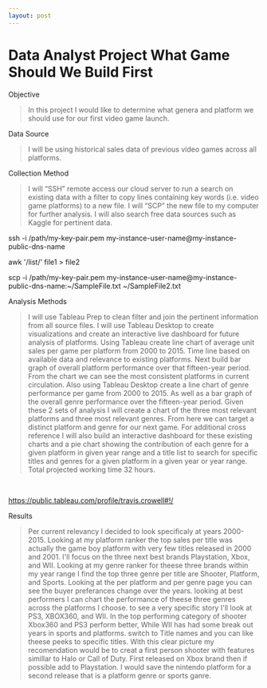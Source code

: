 ```yaml
---
layout: post
---
```


# Data Analyst Project What Game Should We Build First

Objective

>In this project I would like to determine what genera and platform we should use for our first video game launch.

Data Source

>I will be using historical sales data of previous video games across all platforms.

Collection Method

>I will “SSH” remote access our cloud server to run a search on existing data with a filter to copy lines containing key words (i.e. video game platforms) to a new file.  I will “SCP” the new file to my computer for further analysis. I will also search free data sources such as Kaggle for pertinent data. 

ssh -i /path/my-key-pair.pem my-instance-user-name@my-instance-public-dns-name

awk '/list/' file1 > file2

scp -i /path/my-key-pair.pem my-instance-user-name@my-instance-public-dns-name:~/SampleFile.txt ~/SampleFile2.txt

Analysis Methods

>I will use Tableau Prep to clean filter and join the pertinent information from all source files. I will use Tableau Desktop to create visualizations and create an interactive live dashboard for future analysis of platforms.
Using Tableau create line chart of average unit sales per game per platform from 2000 to 2015. Time line based on available data and relevance to existing platforms. Next build bar graph of overall platform performance over that fifteen-year period. From the chart we can see the most consistent platforms in current circulation. 
Also using Tableau Desktop create a line chart of genre performance per game from 2000 to 2015. As well as a bar graph of the overall genre performance over the fifteen-year period.
Given these 2 sets of analysis I will create a chart of the three most relevant platforms and three most relevant genres. From here we can target a distinct platform and genre for our next game. 
For additional cross reference I will also build an interactive dashboard for these existing charts and a pie chart showing the contribution of each genre for a given platform in given year range and a title list to search for specific titles and genres for a given platform in a given year or year range. Total projected working time 32 hours.        

<img src="/images/project-1/per-platform.jpg" alt=""/>

<img src="/images/project-1/platform-rank.jpg" alt=""/>

<img src="/images/project-1/per-genre.jpg" alt=""/>

<img src="/images/project1/genre-rank.jpg" alt=""/>

<img src="/images/project-1/top-targets.jpg" alt=""/>

<img src="/images/project-1/genre-contribution.jpg" alt=""/>

<img src="/images/project-1/title-list.jpg" alt=""/>

<img src="/images/project-1/title-sales.jpg" alt=""/>

<https://public.tableau.com/profile/travis.crowell#!/>

Results

> Per current relevancy I decided to look specificaly at years 2000-2015. Looking at my platform ranker the top sales per title was actually the game boy platform with very few titles released in 2000 and 2001. I'll focus on the three next best brands Playstation, Xbox, and WII. Looking at my genre ranker for theese three brands within my year range I find the top three genre per title are Shooter, Platform, and Sports.
Looking at the per platform and per genre page you can see the buyer preferances change over the years. looking at best performers I can chart the performance of theese three genres across the platforms I choose. to see a very specific story I'll look at PS3, XBOX360, and WII. In the top performing category of shooter Xbox360 and PS3 perform better, While WII has had some break out years in sports and platforms. switch to Title names and you can like theese peeks to specific titles.
With this clear picture my recomendation would be to creat a first person shooter with features simillar to Halo or Call of Duty. First released on Xbox brand then if possible add to Playstation. I would save the nintendo platform for a second release that is a platform genre or sports ganre.   